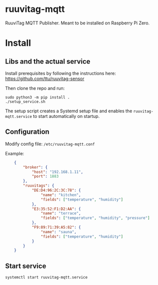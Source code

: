 # ruuvitag-mqtt

RuuviTag MQTT Publisher. Meant to be installed on Raspberry Pi Zero.

# Install

## Libs and the actual service

Install prerequisites by following the instructions here:
https://github.com/ttu/ruuvitag-sensor

Then clone the repo and run:

    sudo python3 -m pip install .
    ./setup_service.sh

The setup script creates a Systemd setup file and enables the ```ruuvitag-mqtt.service``` to start automatically on startup.


## Configuration

Modify config file: ```/etc/ruuvitag-mqtt.conf```

Example:

```json
    {
        "broker": {
            "host": "192.168.1.11",
            "port": 1883
        },
        "ruuvitags": {
            "DE:D4:96:2C:3C:78": {
                "name": "kitchen",
                "fields": ["temperature", "humidity"]
            },
            "E3:35:52:F1:D2:AA": {
                "name": "terrace",
                "fields": ["temperature", "humidity", "pressure"]
            },
            "F9:89:71:39:A5:82": {
                "name": "sauna",
                "fields": ["temperature", "humidity"]
            }
        }
    }
```


## Start service

    systemctl start ruuvitag-mqtt.service

